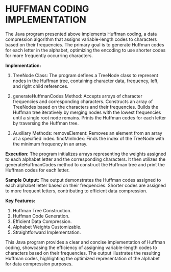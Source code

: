 # HUFFMAN CODING IMPLEMENTATION

The Java program presented above implements Huffman coding, a data compression algorithm that assigns variable-length codes to characters based on their frequencies. The primary goal is to generate Huffman codes for each letter in the alphabet, optimizing the encoding to use shorter codes for more frequently occurring characters.

**Implementation:**

1) TreeNode Class: The program defines a TreeNode class to represent nodes in the Huffman tree, containing character data, frequency, left, and right child references.

2) generateHuffmanCodes Method:
    Accepts arrays of character frequencies and corresponding characters.
    Constructs an array of TreeNodes based on the characters and their frequencies.
    Builds the Huffman tree iteratively by merging nodes with the lowest frequencies until a single root node remains.
    Prints the Huffman codes for each letter by traversing the Huffman tree.

3) Auxiliary Methods:
    removeElement: Removes an element from an array at a specified index.
    findMinIndex: Finds the index of the TreeNode with the minimum frequency in an array.

**Execution:**
The program initializes arrays representing the weights assigned to each alphabet letter and the corresponding characters. It then utilizes the generateHuffmanCodes method to construct the Huffman tree and print the Huffman codes for each letter.

**Sample Output:**
The output demonstrates the Huffman codes assigned to each alphabet letter based on their frequencies. Shorter codes are assigned to more frequent letters, contributing to efficient data compression.

**Key Features:**
1) Huffman Tree Construction.
2) Huffman Code Generation.
3) Efficient Data Compression.
4) Alphabet Weights Customizable.
5) Straightforward Implementation.

This Java program provides a clear and concise implementation of Huffman coding, showcasing the efficiency of assigning variable-length codes to characters based on their frequencies. The output illustrates the resulting Huffman codes, highlighting the optimized representation of the alphabet for data compression purposes.

